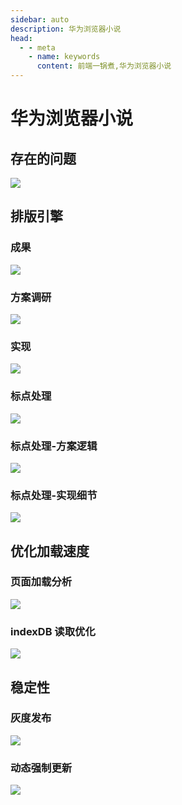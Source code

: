 ```yaml
---
sidebar: auto
description: 华为浏览器小说
head:
  - - meta
    - name: keywords
      content: 前端一锅煮,华为浏览器小说
---
```


# 华为浏览器小说

## 存在的问题
![](../img/hb/01.png)

## 排版引擎

### 成果
![](../img/hb/1.png)

### 方案调研
![](../img/hb/2.png)

### 实现
![](../img/hb/3.png)

### 标点处理
![](../img/hb/4.png)

### 标点处理-方案逻辑
![](../img/hb/5.png)

### 标点处理-实现细节
![](../img/hb/6.png)

## 优化加载速度

### 页面加载分析
![](../img/hb/7.png)

### indexDB 读取优化
![](../img/hb/8.png)

## 稳定性

### 灰度发布
![](../img/hb/9.png)

### 动态强制更新
![](../img/hb/10.png)